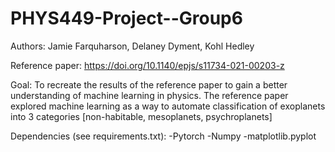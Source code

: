 # PHYS449-Project--Group6
Authors: Jamie Farquharson, Delaney Dyment, Kohl Hedley

Reference paper: https://doi.org/10.1140/epjs/s11734-021-00203-z 

Goal: To recreate the results of the reference paper to gain a better understanding of machine learning in physics. The reference paper explored machine learning as a way to automate classification of exoplanets into 3 categories [non-habitable, mesoplanets, psychroplanets]

Dependencies (see requirements.txt):
  -Pytorch
  -Numpy
  -matplotlib.pyplot
